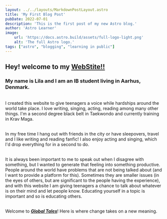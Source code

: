 ```yaml
---
layout: ../../layouts/MarkdownPostLayout.astro
title: 'My First Blog Post'
pubDate: 2022-07-01
description: 'This is the first post of my new Astro blog.'
author: 'Astro Learner'
image:
    url: 'https://docs.astro.build/assets/full-logo-light.png'
    alt: 'The full Astro logo.'
tags: ["astro", "blogging", "learning in public"]
---
```


## Hey! welcome to my **[WebStite!!](/)**

### My name is Lila and I am an IB student living in Aarhus, Denmark.
<br/>
I created this website to give teenagers a voice while hardships around the world take place.  I love writing, singing, acting, reading among many other things.  I'm a second degree black belt in Taekwondo and currently training in Krav Maga. 
<br/>
<br/>

In my free time I hang out with friends in the city or have sleepovers, travel and I like writing and reading fanfic!  I also enjoy acting and singing, which I'd drop everything for in a second to do.
<br/>
<br/>

It is always been important to me to speak out when I disagree with something, but I wanted to generate that feeling into something productive.  People around the world have problems that are not being talked about (and I want to provide a platform for this).  Sometimes they are smaller issues (in the eyes of others, but are significant to the people having the experience), and with this website I am giving teenagers a chance to talk about whatever is on their mind and let people know.  Educating yourself in a topic is important and so is educating others.  
<br/>

Welcome to _**[Global Tales](/)**_!  Here is where change takes on a new meaning.
